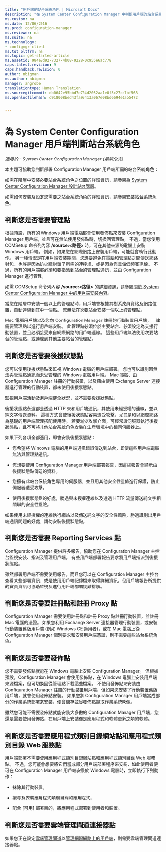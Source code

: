 ```yaml
---
title: "用戶端的站台系統角色 | Microsoft Docs"
description: "在 System Center Configuration Manager 中判斷用戶端的站台系統角色。"
ms.custom: na
ms.date: 12/06/2016
ms.prod: configuration-manager
ms.reviewer: na
ms.suite: na
ms.technology:
- configmgr-client
ms.tgt_pltfrm: na
ms.topic: get-started-article
ms.assetid: 984e8d92-7327-4b08-9228-0c955e6ac778
caps.latest.revision: 9
caps.handback.revision: 0
author: nbigman
ms.author: nbigman
manager: angrobe
translationtype: Human Translation
ms.sourcegitcommit: db0642e95bbd7e704d2052aa1e0f5c27cd7bf568
ms.openlocfilehash: d918008bed43fa95413a067e08bd6694e1ab5472


---
```

# <a name="determine-the-site-system-roles-for-system-center-configuration-manager-clients"></a>為 System Center Configuration Manager 用戶端判斷站台系統角色

*適用於：System Center Configuration Manager (最新分支)*

本主題可協助您判斷部署 Configuration Manager 用戶端所需的站台系統角色：  

 如需在階層中安裝必要站台系統角色之位置的詳細資訊，請參閱[為 System Center Configuration Manager 設計站台階層](../../../../core/plan-design/hierarchy/design-a-hierarchy-of-sites.md)。  

 如需如何安裝及設定您需要之站台系統角色的詳細資訊，請參閱[安裝站台系統角色](../../../../core/servers/deploy/configure/install-site-system-roles.md)。  

##  <a name="determine-if-you-need-a-management-point"></a>判斷您是否需要管理點  
 根據預設，所有的 Windows 用戶端電腦都會使用發佈點來安裝 Configuration Manager 用戶端，並且可在無法使用發佈點時，切換回管理點。 不過，當您使用 CCMSetup 命令列內容 **/source:<路徑\>** 時，可在其他來源的電腦上安裝 Windows 用戶端。 例如，如果您在網際網路上安裝用戶端，可能就會執行此動作。 另一種情況是在用戶端安裝期間，您想要避免在電腦和管理點之間傳送網路封包，也許是因為防火牆封鎖了所需的連接埠，或是因為您具備低頻寬連線。 不過，所有的用戶端都必須和要指派到站台的管理點通訊，並由 Configuration Manager 進行管理。  

 如需 CCMSetup 命令列內容 **/source:<路徑\>** 的詳細資訊，請參閱[關於 System Center Configuration Manager 中的用戶端安裝內容](../../../../core/clients/deploy/about-client-installation-properties.md)。  

 當您在階層中安裝一個以上的管理點時，用戶端會根據其樹系成員資格及網路位置，自動連線到其中一個點。 您無法在次要站台安裝一個以上的管理點。  

 Mac 電腦用戶端以及您向 Configuration Manager 註冊的行動裝置用戶端，一律需要管理點以進行用戶端安裝。 此管理點必須位於主要站台、必須設定為支援行動裝置，並且必須接受來自網際網路的用戶端連線。 這些用戶端無法使用次要站台的管理點，或連線到其他主要站台的管理點。  

##  <a name="determine-if-you-need-a-fallback-status-point"></a>判斷您是否需要後援狀態點  
 您可以使用後援狀態點來監視 Windows 電腦的用戶端部署。 您也可以識別因無法與管理點通訊而未受管理的 Windows 電腦用戶端。 Mac 電腦、由 Configuration Manager 註冊的行動裝置，以及藉由使用 Exchange Server 連接器進行管理的行動裝置，都未使用後援狀態點。  

 監視用戶端活動及用戶端健全狀況，並不需要後援狀態點。  

 後援狀態點永遠都是透過 HTTP 來和用戶端通訊，其使用未經授權的連線，並以純文字傳送資料。 這種方式會使後援狀態點容易遭受攻擊，尤其是和以網際網路為基礎的用戶端管理搭配使用時。 若要減少攻擊介面，可經常讓伺服器執行後援狀態點，且不可將其他站台系統角色安裝在生產環境中的相同伺服器上。  

 如果下列各項全都適用，即會安裝後援狀態點：  

-   您希望將 Windows 電腦的用戶端通訊錯誤傳送到站台，即使這些用戶端電腦無法與管理點通訊。  

-   您想要使用 Configuration Manager 用戶端部署報告，因這些報告會顯示由後援狀態點傳送的資料。  

-   您擁有此站台系統角色專用的伺服器，並且用其他安全性量值進行保護，防止伺服器遭受攻擊。  

-   使用後援狀態點的好處，勝過與未授權連線以及透過 HTTP 流量傳送純文字相關聯的安全性風險。  

 如果使用未經授權的連線執行網站以及傳送純文字的安全性風險，勝過識別出用戶端通訊問題的好處，請勿安裝後援狀態點。  

##  <a name="determine-whether-you-need-a-reporting-services-point"></a>判斷您是否需要 Reporting Services 點  
 Configuration Manager 提供許多報告，協助您在 Configuration Manager 主控台監視安裝、指派及管理用戶端。 有些用戶端部署報告要求將用戶端指派到後援狀態點。  

 雖然部署用戶端不需要使用報告，而且您可以在 Configuration Manager 主控台查看某些部署資訊，或是使用用戶端記錄檔來取得詳細資訊，但用戶端報告所提供的寳貴資訊可協助監視及進行用戶端部署疑難排解。  

##  <a name="determine-if-you-need-an-enrollment-point-and-an-enrollment-proxy-point"></a>判斷您是否需要註冊點和註冊 Proxy 點  
 Configuration Manager 需要使用註冊點和註冊 Proxy 點註冊行動裝置，並註冊 Mac 電腦的憑證。 如果您利用 Exchange Server 連接器管理行動裝置，或安裝行動裝置舊版用戶端 (例如 Windows CE 適用者)，或在 Mac 電腦上從 Configuration Manager 個別要求和安裝用戶端憑證，則不需要這些站台系統角色。  

##  <a name="determine-if-you-need-a-distribution-point"></a>判斷您是否需要發佈點  
 您不需要發佈點就能在 Windows 電腦上安裝 Configuration Manager。 但根據預設，Configuration Manager 會使用發佈點，在 Windows 電腦上安裝用戶端來源檔案，但可切換回從管理點下載這些檔案。 不使用發佈點來安裝由 Configuration Manager 註冊的行動裝置用戶端，但如果您安裝了行動裝置舊版用戶端，就會使用發佈點安裝。 如果您將 Configuration Manager 用戶端當成部分的作業系統部署來安裝，便會儲存並從發佈點擷取作業系統映像。  

 雖然您可能不需要發佈點就能安裝大多數的 Configuration Manager 用戶端，您還是需要使用發佈點，在用戶端上安裝像是應用程式和軟體更新之類的軟體。  

##  <a name="determine-if-you-need-an-application-catalog-website-point-and-an-application-catalog-web-services-point"></a>判斷您是否需要應用程式類別目錄網站點和應用程式類別目錄 Web 服務點  
 用戶端部署不需要使用應用程式類別目錄網站點和應用程式類別目錄 Web 服務點。 不過，您可能會想要將它們當成部分用戶端部署程序來安裝，如此使用者便可在 Configuration Manager 用戶端安裝於 Windows 電腦時，立即執行下列動作：  

-   抹除其行動裝置。  

-   搜尋及安裝應用程式類別目錄的應用程式。  

-   配合 [可用] 部署目的，將應用程式部署到使用者和裝置。  

##  <a name="determine-whether-you-require-a-cloud-management-gateway-connector-point"></a>判斷您是否需要雲端管理閘道連接器點 

如果您正在設定[雲端管理閘道](/sccm/core/clients/manage/setup-cloud-management-gateway)以[管理網際網路上的用戶端](/sccm/core/clients/manage/manage-clients-internet)，則需要雲端管理閘道連接器點。


 


<!--HONumber=Dec16_HO3-->


